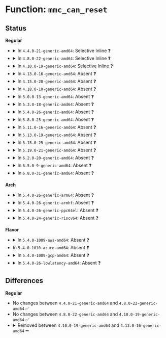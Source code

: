 # Function: <code>mmc_can_reset</code>

## Status
<b>Regular</b>
<ul>
<li>
<details>
<summary>In <code>4.4.0-21-generic-amd64</code>: Selective Inline ❓</summary>

```c
int mmc_can_reset(struct mmc_card * card)
```

```json
{
  "name": "mmc_can_reset",
  "collision_type": "Unique Global",
  "inline_type": "Selective",
  "funcs": [
    {
      "addr": 18446744071585931952,
      "name": "mmc_can_reset",
      "external": true,
      "loc": "drivers/mmc/core/mmc.c:1956",
      "file": "drivers/mmc/core/mmc.c",
      "inline": "not declared, inlined",
      "caller_inline": [
        "drivers/mmc/core/mmc.c:mmc_reset"
      ],
      "caller_func": []
    }
  ],
  "symbols": [
    {
      "addr": 18446744071585931952,
      "name": "mmc_can_reset",
      "section": ".text",
      "bind": "STB_GLOBAL",
      "size": 29
    }
  ]
}
```
</details>
</li>
<li>
<details>
<summary>In <code>4.8.0-22-generic-amd64</code>: Selective Inline ❓</summary>

```c
int mmc_can_reset(struct mmc_card * card)
```

```json
{
  "name": "mmc_can_reset",
  "collision_type": "Unique Global",
  "inline_type": "Selective",
  "funcs": [
    {
      "addr": 18446744071586347422,
      "name": "mmc_can_reset",
      "external": true,
      "loc": "drivers/mmc/core/mmc.c:2046",
      "file": "drivers/mmc/core/mmc.c",
      "inline": "not declared, inlined",
      "caller_inline": [
        "drivers/mmc/core/mmc.c:mmc_reset"
      ],
      "caller_func": []
    }
  ],
  "symbols": [
    {
      "addr": 18446744071586336832,
      "name": "mmc_can_reset",
      "section": ".text",
      "bind": "STB_GLOBAL",
      "size": 29
    }
  ]
}
```
</details>
</li>
<li>
<details>
<summary>In <code>4.10.0-19-generic-amd64</code>: Selective Inline ❓</summary>

```c
int mmc_can_reset(struct mmc_card * card)
```

```json
{
  "name": "mmc_can_reset",
  "collision_type": "Unique Global",
  "inline_type": "Selective",
  "funcs": [
    {
      "addr": 18446744071586555838,
      "name": "mmc_can_reset",
      "external": true,
      "loc": "drivers/mmc/core/mmc.c:2066",
      "file": "drivers/mmc/core/mmc.c",
      "inline": "not declared, inlined",
      "caller_inline": [
        "drivers/mmc/core/mmc.c:mmc_reset"
      ],
      "caller_func": []
    }
  ],
  "symbols": [
    {
      "addr": 18446744071586545600,
      "name": "mmc_can_reset",
      "section": ".text",
      "bind": "STB_GLOBAL",
      "size": 29
    }
  ]
}
```
</details>
</li>
<li>
<details>
<summary>In <code>4.13.0-16-generic-amd64</code>: Absent ❓</summary>

```json
{
  "name": "mmc_can_reset",
  "collision_type": "Unique Static",
  "inline_type": "Full",
  "funcs": [
    {
      "addr": 18446744071586680870,
      "name": "mmc_can_reset",
      "external": false,
      "loc": "drivers/mmc/core/mmc.c:2093",
      "file": "drivers/mmc/core/mmc.c",
      "inline": "not declared, inlined",
      "caller_inline": [
        "drivers/mmc/core/mmc.c:mmc_reset"
      ],
      "caller_func": []
    }
  ],
  "symbols": []
}
```
</details>
</li>
<li>
<details>
<summary>In <code>4.15.0-20-generic-amd64</code>: Absent ❓</summary>

```json
{
  "name": "mmc_can_reset",
  "collision_type": "Unique Static",
  "inline_type": "Full",
  "funcs": [
    {
      "addr": 18446744071587165302,
      "name": "mmc_can_reset",
      "external": false,
      "loc": "drivers/mmc/core/mmc.c:2108",
      "file": "drivers/mmc/core/mmc.c",
      "inline": "not declared, inlined",
      "caller_inline": [
        "drivers/mmc/core/mmc.c:mmc_reset"
      ],
      "caller_func": []
    }
  ],
  "symbols": []
}
```
</details>
</li>
<li>
<details>
<summary>In <code>4.18.0-10-generic-amd64</code>: Absent ❓</summary>

```json
{
  "name": "mmc_can_reset",
  "collision_type": "Unique Static",
  "inline_type": "Full",
  "funcs": [
    {
      "addr": 18446744071587463862,
      "name": "mmc_can_reset",
      "external": false,
      "loc": "drivers/mmc/core/mmc.c:2122",
      "file": "drivers/mmc/core/mmc.c",
      "inline": "not declared, inlined",
      "caller_inline": [
        "drivers/mmc/core/mmc.c:_mmc_hw_reset"
      ],
      "caller_func": []
    }
  ],
  "symbols": []
}
```
</details>
</li>
<li>
<details>
<summary>In <code>5.0.0-13-generic-amd64</code>: Absent ❓</summary>

```json
{
  "name": "mmc_can_reset",
  "collision_type": "Unique Static",
  "inline_type": "Full",
  "funcs": [
    {
      "addr": 18446744071587644073,
      "name": "mmc_can_reset",
      "external": false,
      "loc": "drivers/mmc/core/mmc.c:2139",
      "file": "drivers/mmc/core/mmc.c",
      "inline": "not declared, inlined",
      "caller_inline": [
        "drivers/mmc/core/mmc.c:_mmc_hw_reset"
      ],
      "caller_func": []
    }
  ],
  "symbols": []
}
```
</details>
</li>
<li>
<details>
<summary>In <code>5.3.0-18-generic-amd64</code>: Absent ❓</summary>

```json
{
  "name": "mmc_can_reset",
  "collision_type": "Unique Static",
  "inline_type": "Full",
  "funcs": [
    {
      "addr": 18446744071587922221,
      "name": "mmc_can_reset",
      "external": false,
      "loc": "drivers/mmc/core/mmc.c:2146",
      "file": "drivers/mmc/core/mmc.c",
      "inline": "not declared, inlined",
      "caller_inline": [
        "drivers/mmc/core/mmc.c:_mmc_hw_reset"
      ],
      "caller_func": []
    }
  ],
  "symbols": []
}
```
</details>
</li>
<li>
<details>
<summary>In <code>5.4.0-26-generic-amd64</code>: Absent ❓</summary>

```json
{
  "name": "mmc_can_reset",
  "collision_type": "Unique Static",
  "inline_type": "Full",
  "funcs": [
    {
      "addr": 18446744071588128141,
      "name": "mmc_can_reset",
      "external": false,
      "loc": "drivers/mmc/core/mmc.c:2149",
      "file": "drivers/mmc/core/mmc.c",
      "inline": "not declared, inlined",
      "caller_inline": [
        "drivers/mmc/core/mmc.c:_mmc_hw_reset"
      ],
      "caller_func": []
    }
  ],
  "symbols": []
}
```
</details>
</li>
<li>
<details>
<summary>In <code>5.8.0-25-generic-amd64</code>: Absent ❓</summary>

```json
{
  "name": "mmc_can_reset",
  "collision_type": "Unique Static",
  "inline_type": "Full",
  "funcs": [
    {
      "addr": 18446744071588990957,
      "name": "mmc_can_reset",
      "external": false,
      "loc": "drivers/mmc/core/mmc.c:2158",
      "file": "drivers/mmc/core/mmc.c",
      "inline": "not declared, inlined",
      "caller_inline": [
        "drivers/mmc/core/mmc.c:_mmc_hw_reset"
      ],
      "caller_func": []
    }
  ],
  "symbols": []
}
```
</details>
</li>
<li>
<details>
<summary>In <code>5.11.0-16-generic-amd64</code>: Absent ❓</summary>

```json
{
  "name": "mmc_can_reset",
  "collision_type": "Unique Static",
  "inline_type": "Full",
  "funcs": [
    {
      "addr": 18446744071589002189,
      "name": "mmc_can_reset",
      "external": false,
      "loc": "drivers/mmc/core/mmc.c:2170",
      "file": "drivers/mmc/core/mmc.c",
      "inline": "not declared, inlined",
      "caller_inline": [
        "drivers/mmc/core/mmc.c:_mmc_hw_reset"
      ],
      "caller_func": []
    }
  ],
  "symbols": []
}
```
</details>
</li>
<li>
<details>
<summary>In <code>5.13.0-19-generic-amd64</code>: Absent ❓</summary>

```json
{
  "name": "mmc_can_reset",
  "collision_type": "Unique Static",
  "inline_type": "Full",
  "funcs": [
    {
      "addr": 18446744071588889501,
      "name": "mmc_can_reset",
      "external": false,
      "loc": "drivers/mmc/core/mmc.c:2172",
      "file": "drivers/mmc/core/mmc.c",
      "inline": "not declared, inlined",
      "caller_inline": [
        "drivers/mmc/core/mmc.c:_mmc_hw_reset"
      ],
      "caller_func": []
    }
  ],
  "symbols": []
}
```
</details>
</li>
<li>
<details>
<summary>In <code>5.15.0-25-generic-amd64</code>: Absent ❓</summary>

```json
{
  "name": "mmc_can_reset",
  "collision_type": "Unique Static",
  "inline_type": "Full",
  "funcs": [
    {
      "addr": 18446744071589593290,
      "name": "mmc_can_reset",
      "external": false,
      "loc": "drivers/mmc/core/mmc.c:2195",
      "file": "drivers/mmc/core/mmc.c",
      "inline": "not declared, inlined",
      "caller_inline": [
        "drivers/mmc/core/mmc.c:_mmc_hw_reset"
      ],
      "caller_func": []
    }
  ],
  "symbols": []
}
```
</details>
</li>
<li>
<details>
<summary>In <code>5.19.0-21-generic-amd64</code>: Absent ❓</summary>

```json
{
  "name": "mmc_can_reset",
  "collision_type": "Unique Static",
  "inline_type": "Full",
  "funcs": [
    {
      "addr": 18446744071591089270,
      "name": "mmc_can_reset",
      "external": false,
      "loc": "drivers/mmc/core/mmc.c:2230",
      "file": "drivers/mmc/core/mmc.c",
      "inline": "not declared, inlined",
      "caller_inline": [
        "drivers/mmc/core/mmc.c:_mmc_hw_reset"
      ],
      "caller_func": []
    }
  ],
  "symbols": []
}
```
</details>
</li>
<li>
<details>
<summary>In <code>6.2.0-20-generic-amd64</code>: Absent ❓</summary>

```json
{
  "name": "mmc_can_reset",
  "collision_type": "Unique Static",
  "inline_type": "Full",
  "funcs": [
    {
      "addr": 18446744071592807094,
      "name": "mmc_can_reset",
      "external": false,
      "loc": "drivers/mmc/core/mmc.c:2230",
      "file": "drivers/mmc/core/mmc.c",
      "inline": "not declared, inlined",
      "caller_inline": [
        "drivers/mmc/core/mmc.c:_mmc_hw_reset"
      ],
      "caller_func": []
    }
  ],
  "symbols": []
}
```
</details>
</li>
<li>
<details>
<summary>In <code>6.5.0-9-generic-amd64</code>: Absent ❓</summary>

```json
{
  "name": "mmc_can_reset",
  "collision_type": "Unique Static",
  "inline_type": "Full",
  "funcs": [
    {
      "addr": 18446744071593243766,
      "name": "mmc_can_reset",
      "external": false,
      "loc": "drivers/mmc/core/mmc.c:2230",
      "file": "drivers/mmc/core/mmc.c",
      "inline": "not declared, inlined",
      "caller_inline": [
        "drivers/mmc/core/mmc.c:_mmc_hw_reset"
      ],
      "caller_func": []
    }
  ],
  "symbols": []
}
```
</details>
</li>
<li>
<details>
<summary>In <code>6.8.0-31-generic-amd64</code>: Absent ❓</summary>

```json
{
  "name": "mmc_can_reset",
  "collision_type": "Unique Static",
  "inline_type": "Full",
  "funcs": [
    {
      "addr": 18446744071593998918,
      "name": "mmc_can_reset",
      "external": false,
      "loc": "drivers/mmc/core/mmc.c:2255",
      "file": "drivers/mmc/core/mmc.c",
      "inline": "not declared, inlined",
      "caller_inline": [
        "drivers/mmc/core/mmc.c:_mmc_hw_reset"
      ],
      "caller_func": []
    }
  ],
  "symbols": []
}
```
</details>
</li>
</ul>
<b>Arch</b>
<ul>
<li>
<details>
<summary>In <code>5.4.0-26-generic-arm64</code>: Absent ❓</summary>

```json
{
  "name": "mmc_can_reset",
  "collision_type": "Unique Static",
  "inline_type": "Full",
  "funcs": [
    {
      "addr": 18446603336501381696,
      "name": "mmc_can_reset",
      "external": false,
      "loc": "drivers/mmc/core/mmc.c:2149",
      "file": "drivers/mmc/core/mmc.c",
      "inline": "not declared, inlined",
      "caller_inline": [
        "drivers/mmc/core/mmc.c:_mmc_hw_reset"
      ],
      "caller_func": []
    }
  ],
  "symbols": []
}
```
</details>
</li>
<li>
<details>
<summary>In <code>5.4.0-26-generic-armhf</code>: Absent ❓</summary>

```json
{
  "name": "mmc_can_reset",
  "collision_type": "Unique Static",
  "inline_type": "Full",
  "funcs": [
    {
      "addr": 3233871240,
      "name": "mmc_can_reset",
      "external": false,
      "loc": "drivers/mmc/core/mmc.c:2149",
      "file": "drivers/mmc/core/mmc.c",
      "inline": "not declared, inlined",
      "caller_inline": [
        "drivers/mmc/core/mmc.c:_mmc_hw_reset"
      ],
      "caller_func": []
    }
  ],
  "symbols": []
}
```
</details>
</li>
<li>
<details>
<summary>In <code>5.4.0-26-generic-ppc64el</code>: Absent ❓</summary>

```json
{
  "name": "mmc_can_reset",
  "collision_type": "Unique Static",
  "inline_type": "Full",
  "funcs": [
    {
      "addr": 13835058055294940392,
      "name": "mmc_can_reset",
      "external": false,
      "loc": "drivers/mmc/core/mmc.c:2149",
      "file": "drivers/mmc/core/mmc.c",
      "inline": "not declared, inlined",
      "caller_inline": [
        "drivers/mmc/core/mmc.c:_mmc_hw_reset"
      ],
      "caller_func": []
    }
  ],
  "symbols": []
}
```
</details>
</li>
<li>
<details>
<summary>In <code>5.4.0-24-generic-riscv64</code>: Absent ❓</summary>

```json
{
  "name": "mmc_can_reset",
  "collision_type": "Unique Static",
  "inline_type": "Full",
  "funcs": [
    {
      "addr": 18446743936277991398,
      "name": "mmc_can_reset",
      "external": false,
      "loc": "drivers/mmc/core/mmc.c:2149",
      "file": "drivers/mmc/core/mmc.c",
      "inline": "not declared, inlined",
      "caller_inline": [
        "drivers/mmc/core/mmc.c:_mmc_hw_reset"
      ],
      "caller_func": []
    }
  ],
  "symbols": []
}
```
</details>
</li>
</ul>
<b>Flavor</b>
<ul>
<li>
<details>
<summary>In <code>5.4.0-1009-aws-amd64</code>: Absent ❓</summary>

```json
{
  "name": "mmc_can_reset",
  "collision_type": "Unique Static",
  "inline_type": "Full",
  "funcs": [
    {
      "addr": 18446744071587749709,
      "name": "mmc_can_reset",
      "external": false,
      "loc": "drivers/mmc/core/mmc.c:2149",
      "file": "drivers/mmc/core/mmc.c",
      "inline": "not declared, inlined",
      "caller_inline": [
        "drivers/mmc/core/mmc.c:_mmc_hw_reset"
      ],
      "caller_func": []
    }
  ],
  "symbols": []
}
```
</details>
</li>
<li>
In <code>5.4.0-1010-azure-amd64</code>: Absent ❓
</li>
<li>
<details>
<summary>In <code>5.4.0-1009-gcp-amd64</code>: Absent ❓</summary>

```json
{
  "name": "mmc_can_reset",
  "collision_type": "Unique Static",
  "inline_type": "Full",
  "funcs": [
    {
      "addr": 18446744071588082669,
      "name": "mmc_can_reset",
      "external": false,
      "loc": "drivers/mmc/core/mmc.c:2149",
      "file": "drivers/mmc/core/mmc.c",
      "inline": "not declared, inlined",
      "caller_inline": [
        "drivers/mmc/core/mmc.c:_mmc_hw_reset"
      ],
      "caller_func": []
    }
  ],
  "symbols": []
}
```
</details>
</li>
<li>
<details>
<summary>In <code>5.4.0-26-lowlatency-amd64</code>: Absent ❓</summary>

```json
{
  "name": "mmc_can_reset",
  "collision_type": "Unique Static",
  "inline_type": "Full",
  "funcs": [
    {
      "addr": 18446744071588200205,
      "name": "mmc_can_reset",
      "external": false,
      "loc": "drivers/mmc/core/mmc.c:2149",
      "file": "drivers/mmc/core/mmc.c",
      "inline": "not declared, inlined",
      "caller_inline": [
        "drivers/mmc/core/mmc.c:_mmc_hw_reset"
      ],
      "caller_func": []
    }
  ],
  "symbols": []
}
```
</details>
</li>
</ul>

## Differences
<b>Regular</b>
<ul>
<li>
No changes between <code>4.4.0-21-generic-amd64</code> and <code>4.8.0-22-generic-amd64</code> ✅
</li>
<li>
No changes between <code>4.8.0-22-generic-amd64</code> and <code>4.10.0-19-generic-amd64</code> ✅
</li>
<li>
<details>
<summary>Removed between <code>4.10.0-19-generic-amd64</code> and <code>4.13.0-16-generic-amd64</code> ➖</summary>

```c
int mmc_can_reset(struct mmc_card * card)
```
</details>
</li>
</ul>
